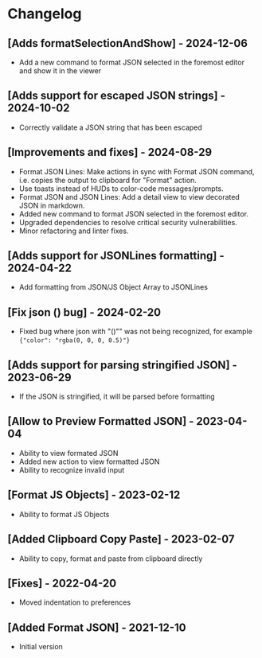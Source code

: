 # Changelog

## [Adds formatSelectionAndShow] - 2024-12-06

- Add a new command to format JSON selected in the foremost editor and show it in the viewer

## [Adds support for escaped JSON strings] - 2024-10-02

- Correctly validate a JSON string that has been escaped

## [Improvements and fixes] - 2024-08-29

- Format JSON Lines: Make actions in sync with Format JSON command, i.e. copies the output to clipboard for "Format" action.
- Use toasts instead of HUDs to color-code messages/prompts.
- Format JSON and JSON Lines: Add a detail view to view decorated JSON in markdown.
- Added new command to format JSON selected in the foremost editor.
- Upgraded dependencies to resolve critical security vulnerabilities.
- Minor refactoring and linter fixes.

## [Adds support for JSONLines formatting] - 2024-04-22

- Add formatting from JSON/JS Object Array to JSONLines

## [Fix json () bug] - 2024-02-20

- Fixed bug where json with "()"" was not being recognized, for example `{"color": "rgba(0, 0, 0, 0.5)"}`

## [Adds support for parsing stringified JSON] - 2023-06-29

- If the JSON is stringified, it will be parsed before formatting

## [Allow to Preview Formatted JSON] - 2023-04-04

- Ability to view formated JSON
- Added new action to view formatted JSON
- Ability to recognize invalid input

## [Format JS Objects] - 2023-02-12

- Ability to format JS Objects

## [Added Clipboard Copy Paste] - 2023-02-07

- Ability to copy, format and paste from clipboard directly

## [Fixes] - 2022-04-20

- Moved indentation to preferences

## [Added Format JSON] - 2021-12-10

- Initial version
